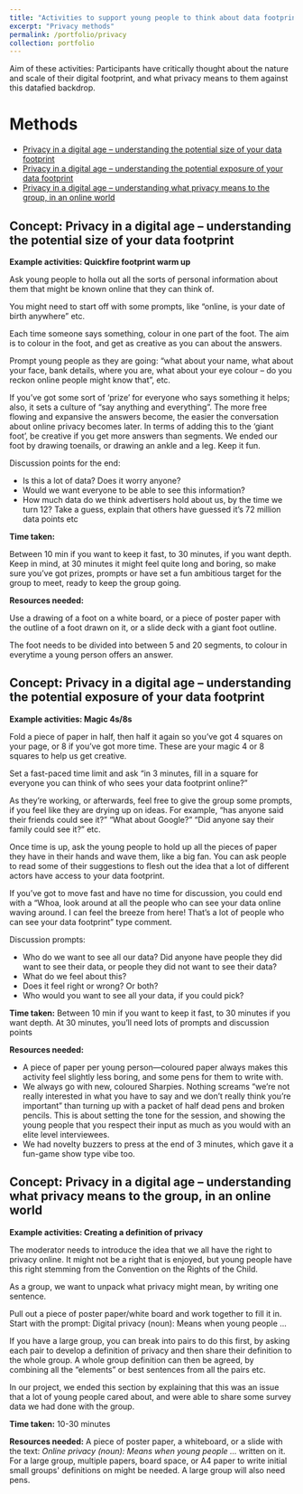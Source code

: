 ```yaml
---
title: "Activities to support young people to think about data footprints & privacy"
excerpt: "Privacy methods"
permalink: /portfolio/privacy
collection: portfolio
---
```


Aim of these activities: Participants have critically thought about the nature and scale of their digital footprint, and what privacy means to them against this datafied backdrop.


# Methods
- [Privacy in a digital age – understanding the potential size of your data footprint](#id-section1)
- [Privacy in a digital age – understanding the potential exposure of your data footprint](#id-section2)
- [Privacy in a digital age – understanding what privacy means to the group, in an online world](#id-section3)

<div id='id-section1'/>
  
## Concept: Privacy in a digital age – understanding the potential size of your data footprint
**Example activities: Quickfire footprint warm up** 

Ask young people to holla out all the sorts of personal information about them that might be known online that they can think of. 

You might need to start off with some prompts, like “online, is your date of birth anywhere” etc.

Each time someone says something, colour in one part of the foot. The aim is to colour in the foot, and get as creative as you can about the answers.

Prompt young people as they are going: “what about your name, what about your face, bank details, where you are, what about your eye colour – do you reckon online people might know that”, etc.

If you’ve got some sort of ‘prize’ for everyone who says something it helps; also, it sets a culture of “say anything and everything”. The more free flowing and expansive the answers become, the easier the conversation about online privacy becomes later.  In terms of adding this to the ‘giant foot’, be creative if you get more answers than segments. We ended our foot by drawing toenails, or drawing an ankle and a leg. Keep it fun.

Discussion points for the end:
* Is this a lot of data? Does it worry anyone? 
* Would we want everyone to be able to see this information?
* How much data do we think advertisers hold about us, by the time we turn 12? Take a guess,  explain that others have guessed it’s 72 million data points etc

**Time taken:** 

Between 10 min if you want to keep it fast, to 30 minutes, if you want depth. Keep in mind, at 30 minutes it might feel quite long and boring, so make sure you’ve got prizes, prompts or have set a fun ambitious target for the group to meet, ready to keep the group going.

**Resources needed:** 

Use a drawing of a foot on a white board, or a piece of poster paper with the outline of a foot drawn on it, or a slide deck with a giant foot outline.

The foot needs to be divided into between 5 and 20 segments, to colour in everytime a young person offers an answer.

<div id='id-section2'/>
  
## Concept: Privacy in a digital age – understanding the potential exposure of your data footprint
**Example activities: Magic 4s/8s**

Fold a piece of paper in half, then half it again so you’ve got 4 squares on your page, or 8 if you’ve got more time. These are your magic 4 or 8 squares to help us get creative.

Set a fast-paced time limit and ask “in 3 minutes, fill in a square for everyone you can think of who sees your data footprint online?” 

As they’re working, or afterwards, feel free to give the group some prompts, if you feel like they are drying up on ideas. For example, “has anyone said their friends could see it?” “What about Google?” “Did anyone say their family could see it?” etc.

Once time is up, ask the young people to hold up all the pieces of paper they have in their hands and wave them, like a big fan. You can ask people to read some of their suggestions to flesh out the idea that a lot of different actors have access to your data footprint.

If you’ve got to move fast and have no time for discussion, you could end with a “Whoa, look around at all the people who can see your data online waving around. I can feel the breeze from here! That’s a lot of people who can see your data footprint”  type comment.

Discussion prompts:
* Who do we want to see all our data? Did anyone have people they did want to see their data, or people they did not want to see their data?
* What do we feel about this?
* Does it feel right or wrong? Or both?
* Who would you want to see all your data, if you could pick?


**Time taken:** 
Between 10 min if you want to keep it fast, to 30 minutes if you want depth. At 30 minutes, you’ll need lots of prompts and discussion points

**Resources needed:** 
* A piece of paper per young person—coloured paper always makes this activity feel slightly less boring, and some pens for them to write with. 
* We always go with new, coloured Sharpies. Nothing screams “we’re not really interested in what you have to say and we don’t really think you’re important” than turning up with a packet of half dead pens and broken pencils. This is about setting the tone for the session, and showing the young people that you respect their input as much as you would with an elite level interviewees.
* We had novelty buzzers to press at the end of 3 minutes, which gave it a fun-game show type vibe too.

<div id='id-section3'/>
  
## Concept: Privacy in a digital age – understanding what privacy means to the group, in an online world
**Example activities: Creating a definition of privacy**

The moderator needs to introduce the idea that we all have the right to privacy online. It might not be a right that is enjoyed, but young people have this right stemming from the Convention on the Rights of the Child.

As a group, we want to unpack what privacy might mean, by writing one sentence.

Pull out a piece of poster paper/white board and work together to fill it in. Start with the prompt:  Digital privacy (noun): Means when young people ...

If you have a large group, you can break into pairs to do this first, by asking each pair to develop a definition of privacy and then share their definition to the whole group. A whole group definition can then be agreed, by combining all the “elements” or best sentences from all the pairs etc.

In our project, we ended this section by explaining that this was an issue that a lot of young people cared about, and were able to share some survey data we had done with the group.

**Time taken:** 
10-30 minutes

**Resources needed:** 
A piece of poster paper, a whiteboard, or a slide with the text:  *Online privacy (noun): Means when young people ...* written on it. For a large group, multiple papers, board space, or A4 paper to write initial small groups' definitions on might be needed. A large group will also need pens.
